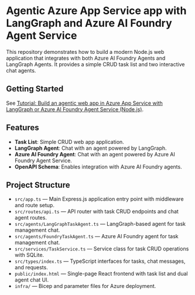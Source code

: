 # Agentic Azure App Service app with LangGraph and Azure AI Foundry Agent Service

This repository demonstrates how to build a modern Node.js web application that integrates with both Azure AI Foundry Agents and LangGraph Agents. It provides a simple CRUD task list and two interactive chat agents.

## Getting Started

See [Tutorial: Build an agentic web app in Azure App Service with LangGraph or Azure AI Foundry Agent Service (Node.js)](https://learn.microsoft.com/azure/app-service/tutorial-ai-agent-web-app-langgraph-foundry-node).

## Features

- **Task List**: Simple CRUD web app application.
- **LangGraph Agent**: Chat with an agent powered by LangGraph.
- **Azure AI Foundry Agent**: Chat with an agent powered by Azure AI Foundry Agent Service.
- **OpenAPI Schema**: Enables integration with Azure AI Foundry agents.

## Project Structure

- `src/app.ts` — Main Express.js application entry point with middleware and route setup.
- `src/routes/api.ts` — API router with task CRUD endpoints and chat agent routes.
- `src/agents/LangGraphTaskAgent.ts` — LangGraph-based agent for task management chat.
- `src/agents/FoundryTaskAgent.ts` — Azure AI Foundry agent for task management chat.
- `src/services/TaskService.ts` — Service class for task CRUD operations with SQLite.
- `src/types/index.ts` — TypeScript interfaces for tasks, chat messages, and requests.
- `public/index.html` — Single-page React frontend with task list and dual agent chat UI.
- `infra/` — Bicep and parameter files for Azure deployment.
